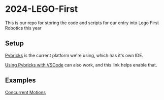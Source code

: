# 2024-LEGO-First
This is our repo for storing the code and scripts for our entry into Lego First Robotics this year
    
## Setup
[Pybricks]() is the current platform we're using, which has it's own IDE. 

[Using Pybricks with VSCode](https://pybricks.com/project/pybricks-other-editors/) can also work, and this link helps enable that.

## Examples
[Concurrent Motions](./ConcurrentMotions.py)




